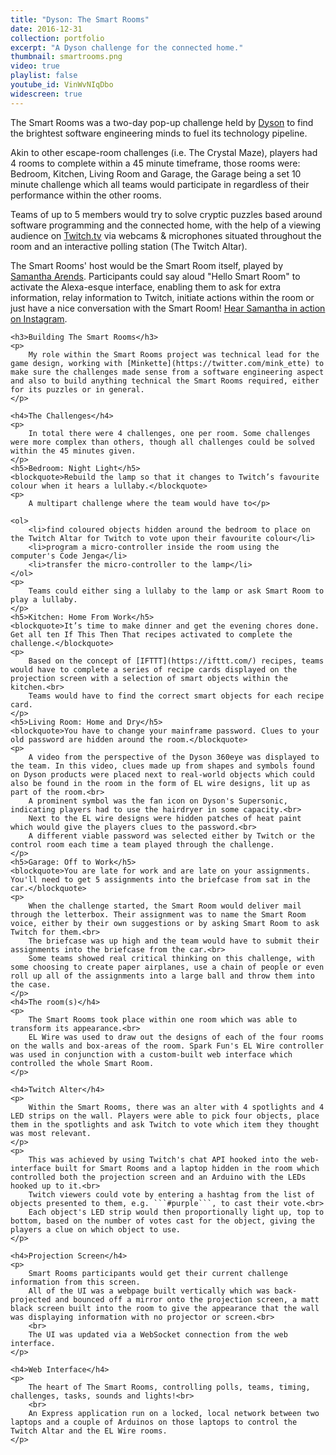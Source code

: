 ```yaml
---
title: "Dyson: The Smart Rooms"
date: 2016-12-31
collection: portfolio
excerpt: "A Dyson challenge for the connected home."
thumbnail: smartrooms.png
video: true
playlist: false
youtube_id: VinWvNIqDbo
widescreen: true
---
```


The Smart Rooms was a two-day pop-up challenge held by [Dyson](https://dyson.avature.net/smartrooms) to find the brightest software engineering minds to fuel its technology pipeline.

Akin to other escape-room challenges (i.e. The Crystal Maze), players had 4 rooms to complete within a 45 minute timeframe, those rooms were:
Bedroom, Kitchen, Living Room and Garage, the Garage being a set 10 minute challenge which all teams would participate in regardless of their performance within the other rooms.

Teams of up to 5 members would try to solve cryptic puzzles based around software programming and the connected home, with the help of a viewing audience on [Twitch.tv](https://twitch.tv/) via webcams &amp; microphones situated throughout the room and an interactive polling station (The Twitch Altar).

The Smart Rooms' host would be the Smart Room itself, played by [Samantha Arends](https://twitter.com/SamanthaArends1). Participants could say aloud "Hello Smart Room" to activate the Alexa-esque interface, enabling them to ask for extra information, relay information to Twitch, initiate actions within the room or just have a nice conversation with the Smart Room! [Hear Samantha in action on Instagram](https://www.instagram.com/p/BQIzU0HjMF8/).

<div class="pure-u-1-1 clearer">

	<h3>Building The Smart Rooms</h3>
	<p>
		My role within the Smart Rooms project was technical lead for the game design, working with [Minkette](https://twitter.com/mink_ette) to make sure the challenges made sense from a software engineering aspect and also to build anything technical the Smart Rooms required, either for its puzzles or in general.
	</p>

	<h4>The Challenges</h4>
	<p>
		In total there were 4 challenges, one per room. Some challenges were more complex than others, though all challenges could be solved within the 45 minutes given.
	</p>
	<h5>Bedroom: Night Light</h5>
	<blockquote>Rebuild the lamp so that it changes to Twitch’s favourite colour when it hears a lullaby.</blockquote>
	<p>
		A multipart challenge where the team would have to</p>

	<ol>
		<li>find coloured objects hidden around the bedroom to place on the Twitch Altar for Twitch to vote upon their favourite colour</li>
		<li>program a micro-controller inside the room using the computer's Code Jenga</li>
		<li>transfer the micro-controller to the lamp</li>
	</ol>
	<p>
		Teams could either sing a lullaby to the lamp or ask Smart Room to play a lullaby.
	</p>
	<h5>Kitchen: Home From Work</h5>
	<blockquote>It’s time to make dinner and get the evening chores done. Get all ten If This Then That recipes activated to complete the challenge.</blockquote>
	<p>
		Based on the concept of [IFTTT](https://ifttt.com/) recipes, teams would have to complete a series of recipe cards displayed on the projection screen with a selection of smart objects within the kitchen.<br>
		Teams would have to find the correct smart objects for each recipe card.
	</p>
	<h5>Living Room: Home and Dry</h5>
	<blockquote>You have to change your mainframe password. Clues to your old password are hidden around the room.</blockquote>
	<p>
		A video from the perspective of the Dyson 360eye was displayed to the team. In this video, clues made up from shapes and symbols found on Dyson products were placed next to real-world objects which could also be found in the room in the form of EL wire designs, lit up as part of the room.<br>
		A prominent symbol was the fan icon on Dyson's Supersonic, indicating players had to use the hairdryer in some capacity.<br>
		Next to the EL wire designs were hidden patches of heat paint which would give the players clues to the password.<br>
		A different viable password was selected either by Twitch or the control room each time a team played through the challenge.
	</p>
	<h5>Garage: Off to Work</h5>
	<blockquote>You are late for work and are late on your assignments. You'll need to get 5 assignments into the briefcase from sat in the car.</blockquote>
	<p>
		When the challenge started, the Smart Room would deliver mail through the letterbox. Their assignment was to name the Smart Room voice, either by their own suggestions or by asking Smart Room to ask Twitch for them.<br>
		The briefcase was up high and the team would have to submit their assignments into the briefcase from the car.<br>
		Some teams showed real critical thinking on this challenge, with some choosing to create paper airplanes, use a chain of people or even roll up all of the assignments into a large ball and throw them into the case.
	</p>
	<h4>The room(s)</h4>
	<p>
		The Smart Rooms took place within one room which was able to transform its appearance.<br>
		EL Wire was used to draw out the designs of each of the four rooms on the walls and box-areas of the room. Spark Fun's EL Wire controller was used in conjunction with a custom-built web interface which controlled the whole Smart Room.
	</p>

	<h4>Twitch Alter</h4>
	<p>
		Within the Smart Rooms, there was an alter with 4 spotlights and 4 LED strips on the wall. Players were able to pick four objects, place them in the spotlights and ask Twitch to vote which item they thought was most relevant.
	</p>
	<p>
		This was achieved by using Twitch's chat API hooked into the web-interface built for Smart Rooms and a laptop hidden in the room which controlled both the projection screen and an Arduino with the LEDs hooked up to it.<br>
		Twitch viewers could vote by entering a hashtag from the list of objects presented to them, e.g. ```#purple```, to cast their vote.<br>
		Each object's LED strip would then proportionally light up, top to bottom, based on the number of votes cast for the object, giving the players a clue on which object to use.
	</p>

	<h4>Projection Screen</h4>
	<p>
		Smart Rooms participants would get their current challenge information from this screen.
		All of the UI was a webpage built vertically which was back-projected and bounced off a mirror onto the projection screen, a matt black screen built into the room to give the appearance that the wall was displaying information with no projector or screen.<br>
		<br>
		The UI was updated via a WebSocket connection from the web interface.
	</p>

	<h4>Web Interface</h4>
	<p>
		The heart of The Smart Rooms, controlling polls, teams, timing, challenges, tasks, sounds and lights!<br>
		<br>
		An Express application run on a locked, local network between two laptops and a couple of Arduinos on those laptops to control the Twitch Altar and the EL Wire rooms.
	</p>
</div>